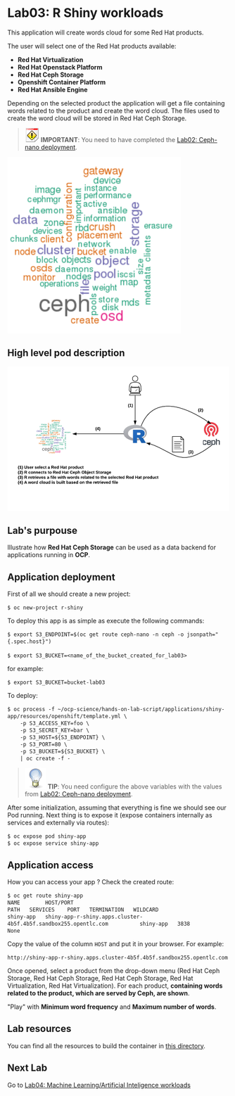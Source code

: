 # Lab03: R Shiny workloads

This application will create words cloud for some Red Hat products.

The user will select one of the Red Hat products available:

* **Red Hat Virtualization**
* **Red Hat Openstack Platform**
* **Red Hat Ceph Storage**
* **Openshift Container Platform**
* **Red Hat Ansible Engine**

Depending on the selected product the application will get a file containing words related to the product and create the word cloud. The files used to create the word cloud will be stored in Red Hat Ceph Storage.

> ![IMPORTANT](../imgs/important-icon.png) **IMPORTANT**: You need to have completed the [Lab02: Ceph-nano deployment](https://github.com/jadebustos/ocp-science/blob/master/hands-on-lab-script/ceph/README.md).

![word cloud](imgs/word-cloud.png)

## High level pod description

![R Shiny](imgs/r-shiny.png)

## Lab's purpouse

Illustrate how **Red Hat Ceph Storage** can be used as a data backend for applications running in **OCP**.

## Application deployment

First of all we should create a new project:

```
$ oc new-project r-shiny
```

To deploy this app is as simple as execute the following commands:

```
$ export S3_ENDPOINT=$(oc get route ceph-nano -n ceph -o jsonpath="{.spec.host}")

$ export S3_BUCKET=<name_of_the_bucket_created_for_lab03>
```

for example:

```
$ export S3_BUCKET=bucket-lab03
```

To deploy:

```
$ oc process -f ~/ocp-science/hands-on-lab-script/applications/shiny-app/resources/openshift/template.yml \
    -p S3_ACCESS_KEY=foo \
    -p S3_SECRET_KEY=bar \
    -p S3_HOST=${S3_ENDPOINT} \
    -p S3_PORT=80 \
    -p S3_BUCKET=${S3_BUCKET} \
    | oc create -f -
```

> ![TIP](../imgs/tip-icon.png) **TIP**: You need configure the above variables with the values from [Lab02: Ceph-nano deployment](https://github.com/jadebustos/ocp-science/blob/master/hands-on-lab-script/ceph/README.md).

After some initialization, assuming that everything is fine we should see our Pod running. Next thing is to expose it (expose containers internally as services and externally via routes):

```
$ oc expose pod shiny-app
$ oc expose service shiny-app
```

## Application access

How you can access your app ? Check the created route:

```
$ oc get route shiny-app
NAME        HOST/PORT                                                         PATH   SERVICES    PORT   TERMINATION   WILDCARD
shiny-app   shiny-app-r-shiny.apps.cluster-4b5f.4b5f.sandbox255.opentlc.com          shiny-app   3838                 None

```

Copy the value of the column `HOST` and put it in your browser. For example:

```
http://shiny-app-r-shiny.apps.cluster-4b5f.4b5f.sandbox255.opentlc.com
```

Once opened, select a product from the drop-down menu (Red Hat Ceph Storage, Red Hat Ceph Storage, Red Hat Ceph Storage, Red Hat Virtualization, Red Hat Virtualization). For each product, **containing words related to the product, which are served by Ceph, are shown**.

"Play" with **Minimum word frequency** and **Maximum number of words**.

## Lab resources

You can find all the resources to build the container in [this directory](https://github.com/jadebustos/ocp-science/tree/master/hands-on-lab-script/applications/shiny-app/resources).

## Next Lab
Go to [Lab04: Machine Learning/Artificial Inteligence workloads](https://github.com/jadebustos/ocp-science/blob/master/hands-on-lab-script/applications/ml.md)
